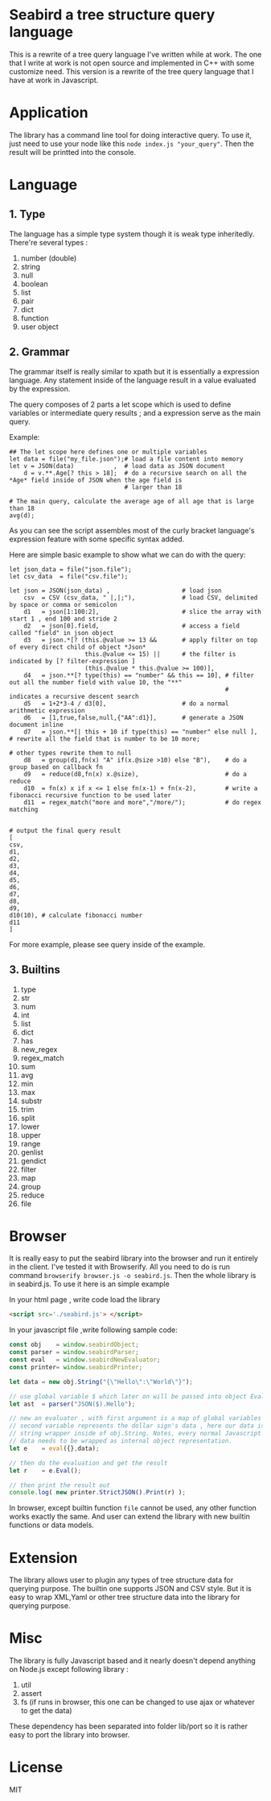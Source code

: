 Seabird a tree structure query language
======================================

This is a rewrite of a tree query language I've written while at work. The one that I write
at work is not open source and implemented in C++ with some customize need. This version is a
rewrite of the tree query language that I have at work in Javascript.

# Application

The library has a command line tool for doing interactive query. To use it, just need to use
your node like this `node index.js "your_query"`. Then the result will be printted into the
console.


# Language

## 1. Type
The language has a simple type system though it is weak type inheritedly. There're several types :

1. number (double)
2. string
3. null
4. boolean
5. list
6. pair
7. dict
8. function
9. user object

## 2. Grammar
The grammar itself is really similar to xpath but it is essentially a expression language. Any statement
inside of the language result in a value evaluated by the expression.

The query composes of 2 parts a let scope which is used to define variables or intermediate query results ;
and a expression serve as the main query.

Example:

```
## The let scope here defines one or multiple variables
let data = file("my_file.json");# load a file content into memory
let v = JSON(data)           ,  # load data as JSON document
    d = v.**.Age[? this > 18];  # do a recursive search on all the *Age* field inside of JSON when the age field is
                                # larger than 18

# The main query, calculate the average age of all age that is large than 18
avg(d);
```

As you can see the script assembles most of the curly bracket language's expression feature with some specific
syntax added.

Here are simple basic example to show what we can do with the query:
```
let json_data = file("json.file");
let csv_data  = file("csv.file");

let json = JSON(json_data) ,                    # load json
    csv  = CSV (csv_data, " |,|;"),             # load CSV, delimited by space or comma or semicolon
    d1   = json[1:100:2],                       # slice the array with start 1 , end 100 and stride 2
    d2   = json[0].field,                       # access a field called "field" in json object
    d3   = json.*[? (this.@value >= 13 &&       # apply filter on top of every direct child of object *Json*
                     this.@value <= 15) ||      # the filter is indicated by [? filter-expression ]
                     (this.@value * this.@value >= 100)],
    d4   = json.**[? type(this) == "number" && this == 10], # filter out all the number field with value 10, the "**"
                                                            # indicates a recursive descent search
    d5   = 1+2*3-4 / d3[0],                     # do a normal arithmetic expression
    d6   = [1,true,false,null,{"AA":d1}],       # generate a JSON document inline
    d7   = json.**[| this + 10 if type(this) == "number" else null ], # rewrite all the field that is number to be 10 more;
                                                                      # other types rewrite them to null
    d8   = group(d1,fn(x) "A" if(x.@size >10) else "B"),    # do a group based on callback fn
    d9   = reduce(d8,fn(x) x.@size),                        # do a reduce
    d10  = fn(x) x if x <= 1 else fn(x-1) + fn(x-2),        # write a fibonacci recursive function to be used later
    d11  = regex_match("more and more","/more/");           # do regex matching


# output the final query result
[
csv,
d1,
d2,
d3,
d4,
d5,
d6,
d7,
d8,
d9,
d10(10), # calculate fibonacci number
d11
]
```

For more example, please see query inside of the example.

## 3. Builtins

1. type
2. str
3. num
4. int
5. list
6. dict
7. has
8. new_regex
9. regex_match
10. sum
11. avg
13. min
14. max
15. substr
16. trim
17. split
18. lower
19. upper
20. range
21. genlist
22. gendict
23. filter
24. map
25. group
26. reduce
27. file

# Browser
It is really easy to put the seabird library into the browser and run it entirely in the client.
I've tested it with Browserify. All you need to do is run command `browserify browser.js -o seabird.js`.
Then the whole library is in seabird.js. To use it here is an simple example

In your html page , write code load the library
```html
<script src='./seabird.js'> </script>
```

In your javascript file ,write following sample code:

```javascript
const obj    = window.seabirdObject;
const parser = window.seabirdParser;
const eval   = window.seabirdNewEvaluator;
const printer= window.seabirdPrinter;

let data = new obj.String("{\"Hello\":\"World\"}");

// use global variable $ which later on will be passed into object Eval
let ast  = parser("JSON($).Hello");

// new an evaluator , with first argument is a map of global variables and
// second variable represents the dollar sign's data , here our data is a
// string wrapper inside of obj.String. Notes, every normal Javascript
// data needs to be wrapped as internal object representation.
let e    = eval({},data);

// then do the evaluation and get the result
let r    = e.Eval();

// then print the result out
console.log( new printer.StrictJSON().Print(r) );
```

In browser, except builtin function `file` cannot be used, any other function works exactly the same.
And user can extend the library with new builtin functions or data models.

# Extension
The library allows user to plugin any types of tree structure data for querying purpose. The builtin one supports JSON
and CSV style. But it is easy to wrap XML,Yaml or other tree structure data into the library for querying purpose.


# Misc
The library is fully Javascript based and it nearly doesn't depend anything on Node.js except following library :
1) util
2) assert
3) fs (if runs in browser, this one can be changed to use ajax or whatever to get the data)

These dependency has been separated into folder lib/port so it is rather easy to port the library into browser.


# License
MIT
